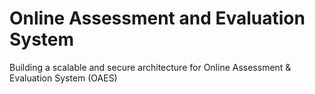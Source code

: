 # Online Assessment and Evaluation System
Building a scalable and secure architecture for Online Assessment & Evaluation System (OAES)
